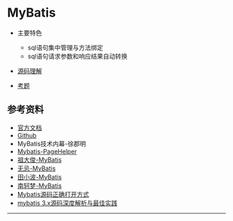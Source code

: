 #   MyBatis

-   主要特色
    -   sql语句集中管理与方法绑定
    -   sql语句请求参数和响应结果自动转换


-   [源码理解](source/README.md)
-   [考题](job.md)



##  参考资料
-   [官方文档](http://www.mybatis.org/mybatis-3/zh/index.html)
-   [Github](https://github.com/mybatis/mybatis-3)
-   MyBatis技术内幕-徐郡明
-   [Mybatis-PageHelper](https://github.com/pagehelper/Mybatis-PageHelper)
-   [祖大俊-MyBatis](https://my.oschina.net/zudajun?tab=newest&catalogId=3532897)
-   [无忌-MyBatis](https://my.oschina.net/wenjinglian?tab=newest&catalogId=3686354)
-   [田小波-MyBatis](https://www.tianxiaobo.com/categories/java-framework/mybatis/)
-   [南轲梦-MyBatis](https://www.cnblogs.com/dongying/tag/Mybatis%E6%B7%B1%E5%85%A5%E6%B5%85%E5%87%BA%E7%B3%BB%E5%88%97/)
-   [Mybatis源码正确打开方式](https://www.cnblogs.com/dw-haung/p/10051250.html)
-   [mybatis 3.x源码深度解析与最佳实践](https://www.cnblogs.com/zhjh256/p/8512392.html)

----